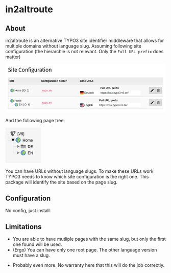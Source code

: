# in2altroute

## About

in2altroute is an alternative TYPO3 site identifier middleware that allows for multiple domains without language slug.
Assuming following site configuration (the hierarchie is not relevant. Only the `Full URL prefix` does matter)

![site configuration](Documentation/_img/site_config.png)

And the following page tree:

![page tree](Documentation/_img/pagetree.png)

You can have URLs without language slugs. To make these URLs work TYPO3 needs to know which site configuration is the right one.
This package will identify the site based on the page slug.

## Configuration

No config, just install.

## Limitations

* You are able to have mutliple pages with the same slug, but only the first one found will be used.
* (Ergo) You can have only one root page. The other language version must have a slug.
+ Probably even more. No warranty here that this will do the job correctly.
